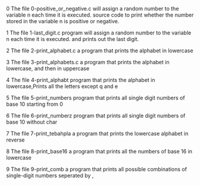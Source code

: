 0 The file 0-positive_or_negative.c will assign a random number to the variable n each time it is executed. source code to print whether the number stored in the variable n is positive or negative.

1 The file 1-last_digit.c  program will assign a random number to the variable n each time it is executed. and prints out the last digit.

2 The file 2-print_alphabet.c a program that prints the alphabet in lowercase

3 The file 3-print_alphabets.c a program that prints the alphabet in lowercase, and then in uppercase

4 The file 4-print_alphabt program that prints the alphabet in lowercase,Prints all the letters except q and e

5 The file 5-print_numbers program that prints all single digit numbers of base 10 starting from 0

6 The file 6-print_numberz program that prints all single digit numbers of base 10 without char

7 The file 7-print_tebahpla  a program that prints the lowercase alphabet in reverse

8 The file 8-print_base16 a program that prints all the numbers of base 16 in lowercase

9 The file 9-print_comb a program that prints all possible combinations of single-digit numbers seperated by ,
